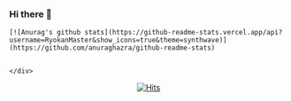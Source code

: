 ### Hi there 👋


<div align=left>
	
	[![Anurag's github stats](https://github-readme-stats.vercel.app/api?
	username=RyokanMaster&show_icons=true&theme=synthwave)]
	(https://github.com/anuraghazra/github-readme-stats)
	
	
	</div>

<div align=center>
	
 [![Hits](https://hits.seeyoufarm.com/api/count/incr/badge.svg?url=https%3A%2F%2Fgithub.com%2FRyokanMaster&count_bg=%23989C91&title_bg=%23F7EED3&icon=nintendoswitch.svg&icon_color=%23E9456C&title=Hits&edge_flat=false)](https://hits.seeyoufarm.com)
	

  </div>
